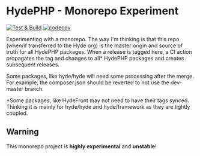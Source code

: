 # HydePHP - Monorepo Experiment

[![Test & Build](https://github.com/caendesilva/hyde-monorepo/actions/workflows/test-build.yml/badge.svg)](https://github.com/caendesilva/hyde-monorepo/actions/workflows/test-build.yml)
[![codecov](https://codecov.io/gh/caendesilva/hyde-monorepo/branch/master/graph/badge.svg?token=G6N2161TOT)](https://codecov.io/gh/caendesilva/hyde-monorepo)

Experimenting with a monorepo. The way I'm thinking is that this repo (when/if transferred to the Hyde org)
is the master origin and source of truth for all HydePHP packages. When a release is tagged here, a CI action
propagates the tag and changes to all* HydePHP packages and creates subsequent releases.

Some packages, like hyde/hyde will need some processing after the merge. For example, the composer.json
should be reverted to not use the dev-master branch.

*Some packages, like HydeFront may not need to have their tags synced. Thinking it is mainly for
hyde/hyde and hyde/framework as they are tightly coupled.

## Warning

This monorepo project is **highly experimental** and **unstable**! 
